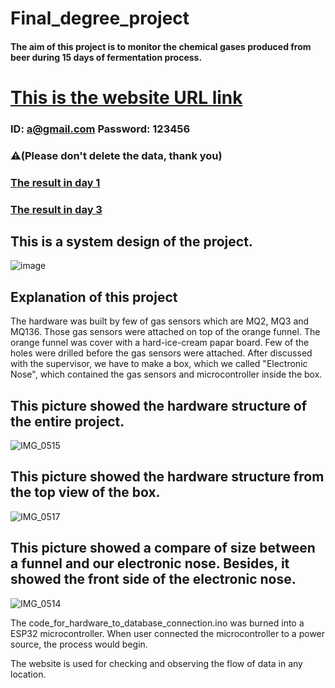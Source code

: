 # Final_degree_project

#### The aim of this project is to monitor the chemical gases produced from beer during 15 days of fermentation process. 
 
# [This is the website URL link](https://enose-degree-project-june-2023.netlify.app/)
### ID: a@gmail.com Password: 123456  
### ⚠️(Please don't delete the data, thank you)




### [The result in day 1](https://www.youtube.com/watch?v=TVzJxDt5g6k)
### [The result in day 3](https://www.youtube.com/watch?v=P2bCbPN4r-U)





## This is a system design of the project.
![image](https://user-images.githubusercontent.com/118713625/230041159-1349cbe9-ed00-4021-bf23-3569c23ad912.png)

## Explanation of this project
The hardware was built by few of gas sensors which are MQ2, MQ3 and MQ136. Those gas sensors were attached on top of the orange funnel. The orange funnel was cover with a hard-ice-cream papar board. Few of the holes were drilled before the gas sensors were attached. After discussed with the supervisor, we have to make a box, which we called "Electronic Nose", which contained the gas sensors and microcontroller inside the box.

## This picture showed the hardware structure of the entire project.
![IMG_0515](https://github.com/deng0004/Final_degree_project/assets/118713625/40c47c14-a5e5-41d8-818e-bee63bde0924)

## This picture showed the hardware structure from the top view of the box.
![IMG_0517](https://github.com/deng0004/Final_degree_project/assets/118713625/f9d105a7-22a1-48a6-b335-c260daa25385)

## This picture showed a compare of size between a funnel and our electronic nose. Besides, it showed the front side of the electronic nose. 
![IMG_0514](https://github.com/deng0004/Final_degree_project/assets/118713625/e36a8ff0-d996-41fe-83db-0668f76b9180)



The code_for_hardware_to_database_connection.ino was burned into a ESP32 microcontroller. When user connected the microcontroller to a power source, the process would begin.

The website is used for checking and observing the flow of data in any location. 
